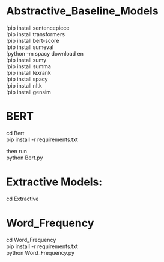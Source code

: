 # Abstractive_Baseline_Models 
!pip install sentencepiece <br/>
!pip install transformers <br/>
!pip install bert-score <br/>
!pip install sumeval <br/>
!python -m spacy download en <br/>
!pip install sumy <br/>
!pip install summa <br/>
!pip install lexrank <br/>
!pip install spacy <br/>
!pip install nltk <br/>
!pip install gensim <br/>


# BERT
cd Bert <br/>
pip install -r requirements.txt <br/>

then run <br/>
python Bert.py <br/>

# Extractive Models:
cd Extractive


# Word_Frequency
cd Word_Frequency <br/>
pip install -r requirements.txt <br/>
python Word_Frequency.py
